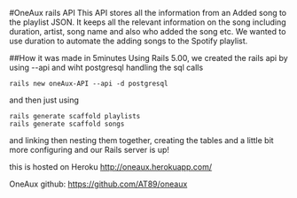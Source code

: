 #OneAux rails API
This API stores all the information from an Added song to the playlist JSON. It keeps all the relevant information on the song including duration, artist, song name and also who added the song etc. We wanted to use duration to automate the adding songs to the Spotify playlist.

##How it was made in 5minutes
Using Rails 5.00, we created the rails api by using --api  and wiht postgresql handling the sql calls
```
rails new oneAux-API --api -d postgresql
```
and then just using 
```
rails generate scaffold playlists
rails generate scaffold songs 
```
and linking then nesting them together, creating the tables and a little bit more configuring and our Rails server is up!

this is hosted on Heroku http://oneaux.herokuapp.com/

OneAux github: https://github.com/AT89/oneaux



